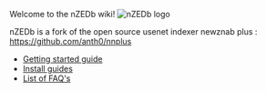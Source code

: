 Welcome to the nZEDb wiki!
![nZEDb logo](https://raw.github.com/nZEDb/nZEDb/master/www/themes/Default/images/logo.png)

nZEDb is a fork of the open source usenet indexer newznab plus : https://github.com/anth0/nnplus

* [Getting started guide](https://github.com/nZEDb/nZEDb/wiki/Getting-started-guide)
* [Install guides](https://github.com/nZEDb/nZEDb/wiki/Install-Guides)
* [List of FAQ's](https://github.com/nZEDb/nZEDb/wiki/FAQ%27s)
